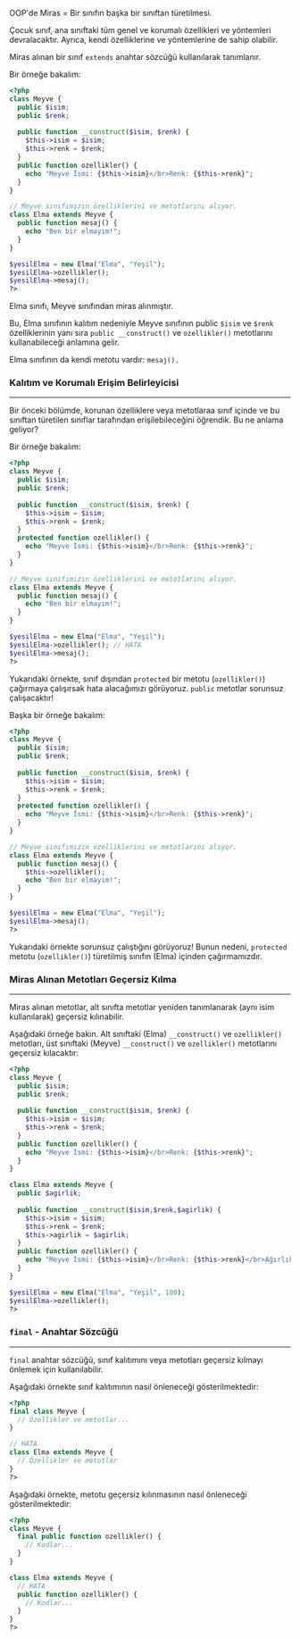 OOP'de Miras = Bir sınıfın başka bir sınıftan türetilmesi.

Çocuk sınıf, ana sınıftaki tüm genel ve korumalı özellikleri ve yöntemleri devralacaktır. Ayrıca, kendi özelliklerine ve yöntemlerine de sahip olabilir.

Miras alınan bir sınıf `extends` anahtar sözcüğü kullanılarak tanımlanır.

Bir örneğe bakalım:

```PHP title:'Meyve sınıfından miras alan Elma sınıfı' hl:16-20,23-24
<?php
class Meyve {
  public $isim;
  public $renk;
  
  public function __construct($isim, $renk) {
    $this->isim = $isim;
    $this->renk = $renk;
  }
  public function ozellikler() {
    echo "Meyve İsmi: {$this->isim}</br>Renk: {$this->renk}";
  }
}

// Meyve sınıfımızın özelliklerini ve metotlarını alıyor.
class Elma extends Meyve {
  public function mesaj() {
    echo "Ben bir elmayım!";
  }
}

$yesilElma = new Elma("Elma", "Yeşil");
$yesilElma->ozellikler();
$yesilElma->mesaj();
?>
```

Elma sınıfı, Meyve sınıfından miras alınmıştır.

Bu, Elma sınıfının kalıtım nedeniyle Meyve sınıfının public `$isim` ve `$renk` özelliklerinin yanı sıra `public __construct()` ve `ozellikler()` metotlarını kullanabileceği anlamına gelir.

Elma sınıfının da kendi metotu vardır: `mesaj().`

### Kalıtım ve Korumalı Erişim Belirleyicisi
---
Bir önceki bölümde, korunan özelliklere veya metotlaraa sınıf içinde ve bu sınıftan türetilen sınıflar tarafından erişilebileceğini öğrendik. Bu ne anlama geliyor?

Bir örneğe bakalım:

```PHP title:'Miras alınan sınıflarda protected erişim belirleyicisi' hl:10-12 error:23
<?php
class Meyve {
  public $isim;
  public $renk;
  
  public function __construct($isim, $renk) {
    $this->isim = $isim;
    $this->renk = $renk;
  }
  protected function ozellikler() {
    echo "Meyve İsmi: {$this->isim}</br>Renk: {$this->renk}";
  }
}

// Meyve sınıfımızın özelliklerini ve metotlarını alıyor.
class Elma extends Meyve {
  public function mesaj() {
    echo "Ben bir elmayım!";
  }
}

$yesilElma = new Elma("Elma", "Yeşil"); 
$yesilElma->ozellikler(); // HATA
$yesilElma->mesaj();
?>
```

Yukarıdaki örnekte, sınıf dışından `protected` bir metotu (`ozellikler()`) çağırmaya çalışırsak hata alacağımızı görüyoruz. `public` metotlar sorunsuz çalışacaktır!

Başka bir örneğe bakalım:

```PHP title:'Miras alınan sınıflarda protected erişim belirleyicisi' hl:16-20
<?php
class Meyve {
  public $isim;
  public $renk;
  
  public function __construct($isim, $renk) {
    $this->isim = $isim;
    $this->renk = $renk;
  }
  protected function ozellikler() {
    echo "Meyve İsmi: {$this->isim}</br>Renk: {$this->renk}";
  }
}

// Meyve sınıfımızın özelliklerini ve metotlarını alıyor.
class Elma extends Meyve {
  public function mesaj() {
    $this->ozellikler();
    echo "Ben bir elmayım!";
  }
}

$yesilElma = new Elma("Elma", "Yeşil"); 
$yesilElma->mesaj();
?>
```

Yukarıdaki örnekte sorunsuz çalıştığını görüyoruz! Bunun nedeni, `protected` metotu (`ozellikler()`) türetilmiş sınıfın (Elma) içinden çağırmamızdır.

### Miras Alınan Metotları Geçersiz Kılma
---
Miras alınan metotlar, alt sınıfta metotlar yeniden tanımlanarak (aynı isim kullanılarak) geçersiz kılınabilir.

Aşağıdaki örneğe bakın. Alt sınıftaki (Elma) `__construct()` ve `ozellikler()` metotları, üst sınıftaki (Meyve) `__construct()` ve `ozellikler()` metotlarını geçersiz kılacaktır:

```PHP title:'Miras alınmış metotları yeniden oluşturma'
<?php
class Meyve {
  public $isim;
  public $renk;
  
  public function __construct($isim, $renk) {
    $this->isim = $isim;
    $this->renk = $renk;
  }
  public function ozellikler() {
    echo "Meyve İsmi: {$this->isim}</br>Renk: {$this->renk}";
  }
}

class Elma extends Meyve {
  public $agirlik;
  
  public function __construct($isim,$renk,$agirlik) {
    $this->isim = $isim;
    $this->renk = $renk;
    $this->agirlik = $agirlik;
  }
  public function ozellikler() {
    echo "Meyve İsmi: {$this->isim}</br>Renk: {$this->renk}</br>Ağırlık: {$this->agirlik}";
  }
}

$yesilElma = new Elma("Elma", "Yeşil", 100);
$yesilElma->ozellikler();
?>
```

### `final` - Anahtar Sözcüğü
---
`final` anahtar sözcüğü, sınıf kalıtımını veya metotları geçersiz kılmayı önlemek için kullanılabilir.

Aşağıdaki örnekte sınıf kalıtımının nasıl önleneceği gösterilmektedir:

```PHP title:'Sınıfı miras almayı önlemek' hl:2-4, error:7-9
<?php
final class Meyve {
  // Özellikler ve metotlar...
}

// HATA
class Elma extends Meyve {
  // Özellikler ve metotlar
}
?>
```

Aşağıdaki örnekte, metotu geçersiz kılınmasının nasıl önleneceği gösterilmektedir:

```PHP title:'Metotu geçersiz kılmayı önlemek' hl:3-5 error:10-12
<?php
class Meyve {
  final public function ozellikler() {
    // Kodlar...
  }
}

class Elma extends Meyve {
  // HATA
  public function ozellikler() {
    // Kodlar...
  }
}
?>
```